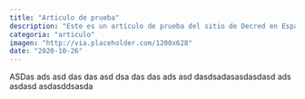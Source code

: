 ```yaml
---
title: "Articulo de prueba"
description: "Este es un artículo de prueba del sitio de Decred en Español."
categoria: "articulo"
imagen: "http://via.placeholder.com/1200x628"
date: "2020-10-26"
---
```


ASDas ads asd das das asd dsa 
das
das 
ads 
asd
dasdsadasasdasdasd ads
asdasd
asdasddsasda